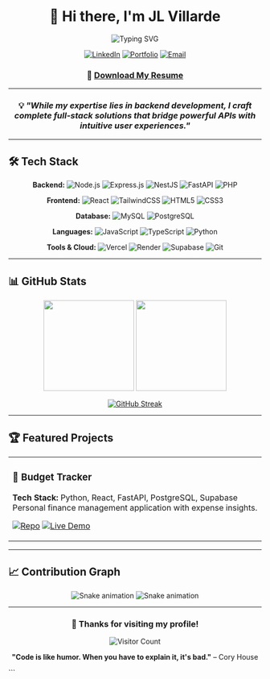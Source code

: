 <div align="center">
  
# 👋 Hi there, I'm JL Villarde

<img src="https://readme-typing-svg.herokuapp.com?font=Fira+Code&pause=1000&color=2196F3&center=true&vCenter=true&width=435&lines=Full-Stack+Developer;Backend+Specialist;API+Architect;Problem+Solver" alt="Typing SVG" />

[![LinkedIn](https://img.shields.io/badge/LinkedIn-0077B5?style=for-the-badge&logo=linkedin&logoColor=white)](https://www.linkedin.com/in/john-lester-villarde-893916280/)
[![Portfolio](https://img.shields.io/badge/Portfolio-FF5722?style=for-the-badge&logo=todoist&logoColor=white)](https://jlvillarde.vercel.app)
[![Email](https://img.shields.io/badge/Email-D14836?style=for-the-badge&logo=gmail&logoColor=white)](mailto:villardejohnlester@gmail.com)
### 📄 [Download My Resume](public/Villarde_John_Lester_Resume.pdf)

</div>

---
<div align="center">

### 💡 *"While my expertise lies in backend development, I craft complete full-stack solutions that bridge powerful APIs with intuitive user experiences."*

</div>

---

## 🛠️ Tech Stack

<div align="center">

**Backend:** ![Node.js](https://img.shields.io/badge/Node.js-43853D?style=flat-square&logo=node.js&logoColor=white) ![Express.js](https://img.shields.io/badge/Express.js-404D59?style=flat-square&logo=express&logoColor=white) ![NestJS](https://img.shields.io/badge/NestJS-E0234E?style=flat-square&logo=nestjs&logoColor=white) ![FastAPI](https://img.shields.io/badge/FastAPI-005571?style=flat-square&logo=fastapi&logoColor=white) ![PHP](https://img.shields.io/badge/PHP-777BB4?style=flat-square&logo=php&logoColor=white)

**Frontend:** ![React](https://img.shields.io/badge/React-20232A?style=flat-square&logo=react&logoColor=61DAFB) ![TailwindCSS](https://img.shields.io/badge/Tailwind_CSS-38B2AC?style=flat-square&logo=tailwind-css&logoColor=white) ![HTML5](https://img.shields.io/badge/HTML5-E34F26?style=flat-square&logo=html5&logoColor=white) ![CSS3](https://img.shields.io/badge/CSS3-1572B6?style=flat-square&logo=css3&logoColor=white)

**Database:** ![MySQL](https://img.shields.io/badge/MySQL-00000F?style=flat-square&logo=mysql&logoColor=white) ![PostgreSQL](https://img.shields.io/badge/PostgreSQL-316192?style=flat-square&logo=postgresql&logoColor=white) 

**Languages:** ![JavaScript](https://img.shields.io/badge/JavaScript-F7DF1E?style=flat-square&logo=javascript&logoColor=black) ![TypeScript](https://img.shields.io/badge/TypeScript-007ACC?style=flat-square&logo=typescript&logoColor=white) ![Python](https://img.shields.io/badge/Python-3776AB?style=flat-square&logo=python&logoColor=white)

**Tools & Cloud:** ![Vercel](https://img.shields.io/badge/Vercel-000000?style=flat-square&logo=vercel&logoColor=white) ![Render](https://img.shields.io/badge/Render-46E3B7?style=flat-square&logo=render&logoColor=white) ![Supabase](https://img.shields.io/badge/Supabase-3ECF8E?style=flat-square&logo=supabase&logoColor=white) ![Git](https://img.shields.io/badge/Git-F05032?style=flat-square&logo=git&logoColor=white) 

</div>

---

## 📊 GitHub Stats

<div align="center">
  
<img height="180em" src="https://github-readme-stats.vercel.app/api?username=jlvillarde&show_icons=true&theme=tokyonight&include_all_commits=true&count_private=true"/>
<img height="180em" src="https://github-readme-stats.vercel.app/api/top-langs/?username=jlvillarde&layout=compact&langs_count=8&theme=tokyonight"/>

</div>

<div align="center">
  
[![GitHub Streak](https://streak-stats.demolab.com/?user=jlvillarde&theme=tokyonight)](https://git.io/streak-stats)

</div>

---

## 🏆 Featured Projects

<div align="center">

<table>
<tr>
<td width="50%">

### 🚀 Budget Tracker
**Tech Stack:** Python, React, FastAPI, PostgreSQL, Supabase  
Personal finance management application with expense insights.

[![Repo](https://img.shields.io/badge/GitHub-100000?style=for-the-badge&logo=github&logoColor=white)](https://github.com/jlvillarde/budget-tracker)
[![Live Demo](https://img.shields.io/badge/Live-Demo-brightgreen?style=for-the-badge)](https://fastapi-budget-tracker.onrender.com)

</td>

</tr>
</table>

</div>

---

## 📈 Contribution Graph

<div align="center">

![Snake animation](https://github.com/jlvillarde/jlvillarde/blob/output/github-contribution-grid-snake.svg)
![Snake animation](https://raw.githubusercontent.com/jlvillarde/jlvillarde/output/snake.svg)

</div>

</div>

---

<div align="center">

### 💖 Thanks for visiting my profile!

![Visitor Count](https://komarev.com/ghpvc/?username=jlvillarde&style=for-the-badge)

**"Code is like humor. When you have to explain it, it's bad."** – Cory House

</div>
```